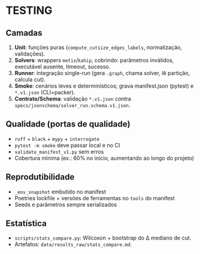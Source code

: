 # TESTING

## Camadas
1. **Unit**: funções puras (`compute_cutsize_edges_labels`, normalização, validações).
2. **Solvers**: wrappers `metis`/`kahip`, cobrindo: parâmetros inválidos, executável ausente, timeout, sucesso.
3. **Runner**: integração single-run (gera `.graph`, chama solver, lê partição, calcula cut).
4. **Smoke**: cenários leves e determinísticos; grava manifest.json (pytest) e `*.v1.json` (CLI+packer).
5. **Contrato/Schema**: validação `*.v1.json` contra `specs/jsonschema/solver_run.schema.v1.json`.

## Qualidade (portas de qualidade)
- `ruff` + `black` + `mypy` + `interrogate`
- `pytest -m smoke` deve passar local e no CI
- `validate_manifest_v1.py` sem erros
- Cobertura mínima (ex.: 60% no início, aumentando ao longo do projeto)

## Reprodutibilidade
- `_env_snapshot` embutido no manifest
- Poetries lockfile + versões de ferramentas no `tools` do manifest
- Seeds e parâmetros sempre serializados

## Estatística
- `scripts/stats_compare.py`: Wilcoxon + bootstrap do Δ mediano de cut.
- Artefatos: `data/results_raw/stats_compare.md`.
